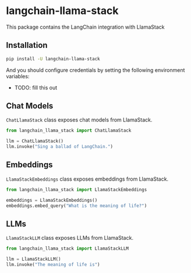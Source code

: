 # langchain-llama-stack

This package contains the LangChain integration with LlamaStack

## Installation

```bash
pip install -U langchain-llama-stack
```

And you should configure credentials by setting the following environment variables:

* TODO: fill this out

## Chat Models

`ChatLlamaStack` class exposes chat models from LlamaStack.

```python
from langchain_llama_stack import ChatLlamaStack

llm = ChatLlamaStack()
llm.invoke("Sing a ballad of LangChain.")
```

## Embeddings

`LlamaStackEmbeddings` class exposes embeddings from LlamaStack.

```python
from langchain_llama_stack import LlamaStackEmbeddings

embeddings = LlamaStackEmbeddings()
embeddings.embed_query("What is the meaning of life?")
```

## LLMs
`LlamaStackLLM` class exposes LLMs from LlamaStack.

```python
from langchain_llama_stack import LlamaStackLLM

llm = LlamaStackLLM()
llm.invoke("The meaning of life is")
```
